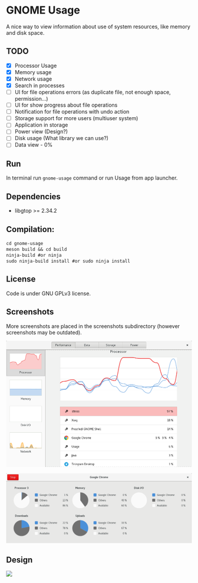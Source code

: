 # GNOME Usage

A nice way to view information about use of system resources, like memory and disk space.

## TODO
- [x] Processor Usage
- [x] Memory usage
- [x] Network usage
- [x] Search in processes 
- [ ] UI for file operations errors (as duplicate file, not enough space, permission...)
- [ ] UI for show progress about file operations
- [ ] Notification for file operations with undo action
- [ ] Storage support for more users (multiuser system)
- [ ] Application in storage 
- [ ] Power view (Design?)
- [ ] Disk usage (What library we can use?)
- [ ] Data view - 0%

## Run
In terminal run ```gnome-usage``` command or run Usage from app launcher.

## Dependencies
- libgtop >= 2.34.2

## Compilation:
```
cd gnome-usage
meson build && cd build
ninja-build #or ninja
sudo ninja-build install #or sudo ninja install
```

## License
Code is under GNU GPLv3 license.

## Screenshots
More screenshots are placed in the screenshots subdirectory (however screenshots may be outdated).

![Screenshot](screenshots/screenshot11.png?raw=true )

![Screenshot](screenshots/screenshot10.png?raw=true )

## Design
<img src="https://raw.githubusercontent.com/gnome-design-team/gnome-mockups/master/usage/usage-wires.png">
